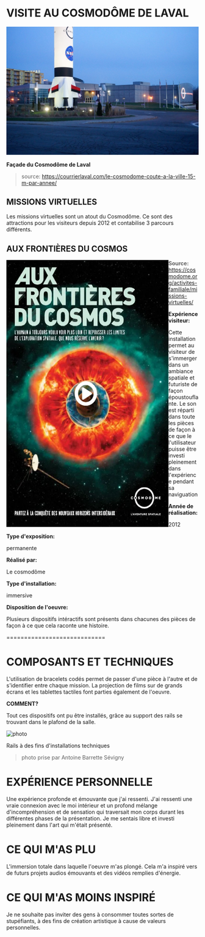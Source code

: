# VISITE AU COSMODÔME DE LAVAL


![photo](media/entree_cosmodome.jpg)

**Façade du Cosmodôme de Laval**

> source: https://courrierlaval.com/le-cosmodome-coute-a-la-ville-15-m-par-annee/

## MISSIONS VIRTUELLES

Les missions virtuelles sont un atout du Cosmodôme. Ce sont des attractions pour les visiteurs depuis 2012 et contabilise 3 parcours différents.

## AUX FRONTIÈRES DU COSMOS

<img align="left" width="425" height="700" src="media/affiche_afdc.PNG">

> **Source:** https://cosmodome.org/activites-familiale/missions-virtuelles/

**Expérience visiteur:**

Cette installation permet au visiteur de s'immerger dans un ambiance spatiale et futuriste de façon époustouflante. Le son est réparti dans toute les pièces de façon à ce que le l'utilisateur puisse être investi pleinement dans l'expérience pendant sa naviguation 

**Année de réalisation:** 

2012

**Type d'exposition:** 

permanente

**Réalisé par:** 

Le cosmodôme

**Type d'installation:** 

immersive

**Disposition de l'oeuvre:** 

Plusieurs dispositifs intéractifs sont présents dans chacunes des pièces de façon à ce que cela raconte une histoire.

============================


# COMPOSANTS ET TECHNIQUES

L'utilisation de bracelets codés permet de passer d'une pièce à l'autre et de s'identifier entre chaque mission. La projection de films sur de grands écrans et les tablettes tactiles font parties également de l'oeuvre.

**COMMENT?**

Tout ces dispositifs ont pu être installés, grâce au support des rails se trouvant dans le plafond de la salle.

![photo](media/jeremy_shaw_lumières.JPG)

Rails à des fins d'installations techniques

> photo prise par Antoine Barrette Sévigny

# EXPÉRIENCE PERSONNELLE

Une expérience profonde et émouvante que j'ai ressenti. J'ai ressenti une vraie connexion avec le moi intérieur et un profond mélange d'incompréhension et de sensation qui traversait mon corps durant les différentes phases de la présentation. Je me sentais libre et investi pleinement dans l'art qui m'était présenté.

# CE QUI M'AS PLU

L'immersion totale dans laquelle l'oeuvre m'as plongé. Cela m'a inspiré vers de futurs projets audios émouvants et des vidéos remplies d'énergie.

# CE QUI M'AS MOINS INSPIRÉ

Je ne souhaite pas inviter des gens à consommer toutes sortes de stupéfiants, à des fins de création artistique à cause de valeurs personnelles.
